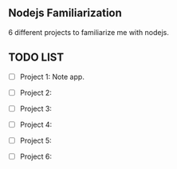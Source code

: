 ## Nodejs Familiarization
6 different projects to familiarize me with nodejs. 

## TODO LIST
- [ ] Project 1: Note app.
- [ ] Project 2: 
- [ ] Project 3:
- [ ] Project 4: 
- [ ] Project 5: 
- [ ] Project 6: 



